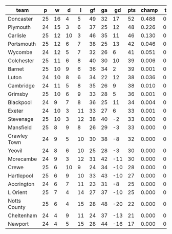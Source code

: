 |     team     | p  | w  | d  | l  | gf | ga | gd  | pts | champ | top2  | top3  | top4  |  5-7  | bot4  | bot3  | bot2  |
|--------------|----|----|----|----|----|----|-----|-----|-------|-------|-------|-------|-------|-------|-------|-------|
| Doncaster    | 25 | 16 |  4 |  5 | 49 | 32 |  17 |  52 | 0.488 | 0.724 | 0.849 | 0.920 | 0.070 | 0.000 | 0.000 | 0.000|
| Plymouth     | 24 | 15 |  3 |  6 | 37 | 25 |  12 |  48 | 0.226 | 0.473 | 0.653 | 0.782 | 0.175 | 0.000 | 0.000 | 0.000|
| Carlisle     | 25 | 12 | 10 |  3 | 46 | 35 |  11 |  46 | 0.130 | 0.304 | 0.489 | 0.636 | 0.267 | 0.000 | 0.000 | 0.000|
| Portsmouth   | 25 | 12 |  6 |  7 | 38 | 25 |  13 |  42 | 0.046 | 0.145 | 0.273 | 0.421 | 0.367 | 0.000 | 0.000 | 0.000|
| Wycombe      | 24 | 12 |  5 |  7 | 32 | 26 |   6 |  41 | 0.051 | 0.150 | 0.286 | 0.430 | 0.353 | 0.000 | 0.000 | 0.000|
| Colchester   | 25 | 11 |  6 |  8 | 40 | 30 |  10 |  39 | 0.006 | 0.020 | 0.055 | 0.109 | 0.270 | 0.000 | 0.000 | 0.000|
| Barnet       | 25 | 10 |  9 |  6 | 36 | 34 |   2 |  39 | 0.001 | 0.009 | 0.023 | 0.047 | 0.168 | 0.002 | 0.001 | 0.000|
| Luton        | 24 | 10 |  8 |  6 | 34 | 22 |  12 |  38 | 0.036 | 0.108 | 0.213 | 0.335 | 0.374 | 0.000 | 0.000 | 0.000|
| Cambridge    | 24 | 11 |  5 |  8 | 35 | 26 |   9 |  38 | 0.010 | 0.040 | 0.086 | 0.161 | 0.329 | 0.000 | 0.000 | 0.000|
| Grimsby      | 25 | 10 |  6 |  9 | 33 | 28 |   5 |  36 | 0.001 | 0.005 | 0.011 | 0.025 | 0.125 | 0.004 | 0.001 | 0.000|
| Blackpool    | 24 |  9 |  7 |  8 | 36 | 25 |  11 |  34 | 0.004 | 0.017 | 0.045 | 0.097 | 0.268 | 0.001 | 0.001 | 0.000|
| Exeter       | 24 | 10 |  3 | 11 | 33 | 27 |   6 |  33 | 0.001 | 0.005 | 0.012 | 0.025 | 0.113 | 0.006 | 0.002 | 0.001|
| Stevenage    | 25 | 10 |  3 | 12 | 38 | 40 |  -2 |  33 | 0.000 | 0.001 | 0.002 | 0.006 | 0.040 | 0.021 | 0.008 | 0.003|
| Mansfield    | 25 |  8 |  9 |  8 | 26 | 29 |  -3 |  33 | 0.000 | 0.000 | 0.001 | 0.002 | 0.021 | 0.045 | 0.022 | 0.007|
| Crawley Town | 24 |  9 |  5 | 10 | 30 | 38 |  -8 |  32 | 0.000 | 0.001 | 0.001 | 0.003 | 0.029 | 0.044 | 0.016 | 0.007|
| Yeovil       | 24 |  8 |  6 | 10 | 25 | 28 |  -3 |  30 | 0.000 | 0.000 | 0.001 | 0.002 | 0.019 | 0.057 | 0.026 | 0.009|
| Morecambe    | 24 |  9 |  3 | 12 | 31 | 42 | -11 |  30 | 0.000 | 0.000 | 0.000 | 0.000 | 0.007 | 0.138 | 0.075 | 0.033|
| Crewe        | 25 |  6 | 10 |  9 | 24 | 34 | -10 |  28 | 0.000 | 0.000 | 0.000 | 0.000 | 0.002 | 0.252 | 0.151 | 0.070|
| Hartlepool   | 25 |  6 |  9 | 10 | 33 | 43 | -10 |  27 | 0.000 | 0.000 | 0.000 | 0.000 | 0.000 | 0.389 | 0.249 | 0.134|
| Accrington   | 24 |  6 |  7 | 11 | 23 | 31 |  -8 |  25 | 0.000 | 0.000 | 0.000 | 0.000 | 0.003 | 0.196 | 0.111 | 0.050|
| L Orient     | 25 |  7 |  4 | 14 | 27 | 37 | -10 |  25 | 0.000 | 0.000 | 0.000 | 0.000 | 0.000 | 0.545 | 0.393 | 0.234|
| Notts County | 25 |  6 |  4 | 15 | 28 | 48 | -20 |  22 | 0.000 | 0.000 | 0.000 | 0.000 | 0.000 | 0.789 | 0.668 | 0.495|
| Cheltenham   | 24 |  4 |  9 | 11 | 24 | 37 | -13 |  21 | 0.000 | 0.000 | 0.000 | 0.000 | 0.000 | 0.660 | 0.513 | 0.339|
| Newport      | 24 |  4 |  5 | 15 | 28 | 44 | -16 |  17 | 0.000 | 0.000 | 0.000 | 0.000 | 0.000 | 0.851 | 0.763 | 0.618|
